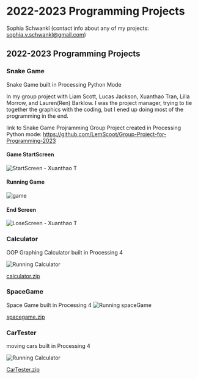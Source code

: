# 2022-2023 Programming Projects
Sophia Schwankl (contact info about any of my projects: sophia.v.schwankl@gmail.com)

## 2022-2023 Programming Projects

### Snake Game 
Snake Game built in Processing Python Mode 

In my group project with Liam Scott, Lucas Jackson, Xuanthao Tran, Lilla Morrow, and Lauren(Ren) Barklow. I was the project manager, trying to tie together the graphics with the coding, but I ened up doing most of the programming in the end. 

link to Snake Game Projramming Group Project created in Processing Python mode: https://github.com/LemScoot/Group-Project-for-Programming-2023

#### Game StartScreen
![StartScreen - Xuanthao T](https://github.com/LemScoot/Group-Project-for-Programming-2023/blob/main/Snake%20Clone/Images%20for%20Snake%20Clone/startscreen1Xuan.gif)

#### Running Game
![game](https://github.com/LemScoot/Group-Project-for-Programming-2023/blob/main/Snake%20Clone/Images%20for%20Snake%20Clone/Screen%20Shot%202023-05-25%20at%2010.04.12%20AM.png)

#### End Screen 
![LoseScreen - Xuanthao T](https://github.com/LemScoot/Group-Project-for-Programming-2023/blob/main/Snake%20Clone/Images%20for%20Snake%20Clone/LostScreenXuan.png)


### Calculator
OOP Graphing Calculator built in Processing 4 

![Running Calculator](https://github.com/SophieSchwankl/programmingportfolio/blob/main/images/Screen%20Shot%202023-02-24%20at%209.59.24%20AM.png?raw=true)

[calculator.zip](https://github.com/SophieSchwankl/programmingportfolio/tree/main/scr/calulator)


### SpaceGame

Space Game built in Processing 4
![Running spaceGame](https://github.com/SophieSchwankl/programmingportfolio/blob/main/images/spacegame.png?raw=true)

[spacegame.zip](https://github.com/SophieSchwankl/programmingportfolio/files/10827402/spacegame.zip)


### CarTester
moving cars built in Processing 4

![Running Calculator](https://github.com/SophieSchwankl/programmingportfolio/blob/main/images/Screen%20Shot%202023-02-28%20at%209.37.41%20AM.png)

[CarTester.zip](https://github.com/SophieSchwankl/programmingportfolio/files/10758187/CarTester.zip)

